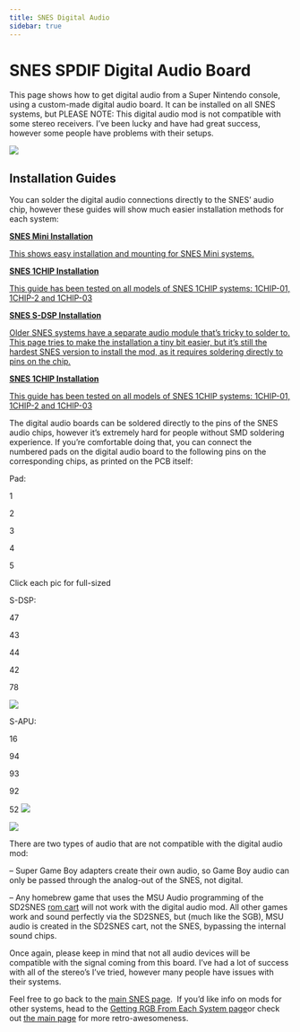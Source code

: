 ```yaml
---
title: SNES Digital Audio
sidebar: true
---
```


# SNES SPDIF Digital Audio Board

This page shows how to get digital audio from a Super Nintendo console, using a custom-made digital audio board. It can be installed on all SNES systems, but PLEASE NOTE: This digital audio mod is not compatible with some stereo receivers. I’ve been lucky and have had great success, however some people have problems with their setups.

[![](https://cdn.retrorgb.com/images/SNESDigitalAudioBoardv2.jpg)](http://store.retrofixes.com/products/snes-spdif-digital-audio-upgrade-board?rfsn=255623.6664d)

## Installation Guides

You can solder the digital audio connections directly to the SNES’ audio chip, however these guides will show much easier installation methods for each system:

**[SNES Mini Installation](/consoles/snes/mini/digital-audio.md)**

[This shows easy installation and mounting for SNES Mini systems.](/consoles/snes/mini/digital-audio.md)

**[SNES 1CHIP Installation](/consoles/snes/1chip/digital-audio.md)**

[This guide has been tested on all models of SNES 1CHIP systems: 1CHIP-01, 1CHIP-2 and 1CHIP-03](/consoles/snes/1chip/digital-audio.md)

**[SNES S-DSP Installation](/consoles/snes/digital-audio/installation.md)**

[Older SNES systems have a separate audio module that’s tricky to solder to. This page tries to make the installation a tiny bit easier, but it’s still the hardest SNES version to install the mod, as it requires soldering directly to pins on the chip.](/consoles/snes/digital-audio/installation.md)

**[SNES 1CHIP Installation](/consoles/snes/1chip/digital-audio.md)**

[This guide has been tested on all models of SNES 1CHIP systems: 1CHIP-01, 1CHIP-2 and 1CHIP-03](/consoles/snes/1chip/digital-audio.md)

The digital audio boards can be soldered directly to the pins of the SNES audio chips, however it’s extremely hard for people without SMD soldering experience. If you’re comfortable doing that, you can connect the numbered pads on the digital audio board to the following pins on the corresponding chips, as printed on the PCB itself:

Pad:

1

2

3

4

5

Click each pic for full-sized

S-DSP:

47

43

44

42

78

[![](https://cdn.retrorgb.com/images/S-DSP-Small.jpg)](https://cdn.retrorgb.com/images/S-DSP.jpg)

S-APU:

16

94

93

92

52
[![](https://cdn.retrorgb.com/images/S-APU-Small.jpg)](https://cdn.retrorgb.com/images/S-APU.jpg)

![](https://cdn.retrorgb.com/images/SNESDigitalAudioBoardv2.jpg)

There are two types of audio that are not compatible with the digital audio mod:

– Super Game Boy adapters create their own audio, so Game Boy audio can only be passed through the analog-out of the SNES, not digital.

– Any homebrew game that uses the MSU Audio programming of the SD2SNES [rom cart](/romcarts) will not work with the digital audio mod. All other games work and sound perfectly via the SD2SNES, but (much like the SGB), MSU audio is created in the SD2SNES cart, not the SNES, bypassing the internal sound chips.

Once again, please keep in mind that not all audio devices will be compatible with the signal coming from this board. I’ve had a lot of success with all of the stereo’s I’ve tried, however many people have issues with their systems.

Feel free to go back to the [main SNES page](/consoles/snes/README.md).  If you’d like info on mods for other systems, head to the [Getting RGB From Each System page](consoles/README.md)or check out [the main page](/README.md) for more retro-awesomeness.
